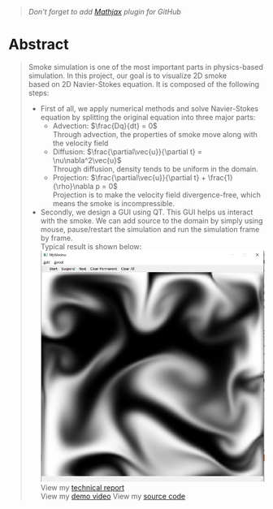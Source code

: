 > *Don't forget to add [Mathjax](https://www.mathjax.org/) plugin for GitHub*
# Abstract
> Smoke simulation is one of the most important parts in physics-based simulation. In this project, our goal is to visualize 2D smoke  
> based on 2D Navier-Stokes equation. It is composed of the following steps:  
> - First of all, we apply numerical methods and solve Navier-Stokes equation by splitting the original equation into three major parts:  
>   - Advection: $\frac{Dq}{dt} = 0$   
> Through advection, the properties of smoke move along with the velocity field  
>   - Diffusion:  $\frac{\partial\vec{u}}{\partial t} = \nu\nabla^2\vec{u}$  
> Through diffusion, density tends to be uniform in the domain.  
>   - Projection: $\frac{\partial\vec{u}}{\partial t} + \frac{1}{\rho}\nabla p = 0$  
> Projection is to make the velocity field divergence-free, which means the smoke is incompressible.  
> - Secondly, we design a GUI using QT. This GUI helps us interact with the smoke. We can add source to the domain by simply using mouse, 
> pause/restart the simulation and run the simulation frame by frame.  
> Typical result is shown below:
> ![](./results/mess.png)
> View my [technical report](./Term_Project.pdf)  
> View my [demo video](./results/presentation.mp4)
> View my [source code](./SmokeSimulation)
